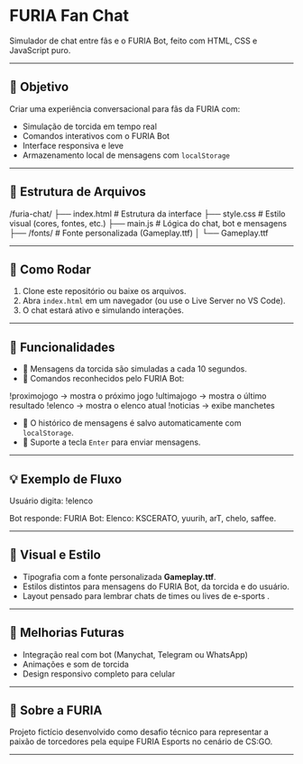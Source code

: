 # FURIA Fan Chat

Simulador de chat entre fãs e o FURIA Bot, feito com HTML, CSS e JavaScript puro.

---

## 🎯 Objetivo

Criar uma experiência conversacional para fãs da FURIA com:

- Simulação de torcida em tempo real
- Comandos interativos com o FURIA Bot
- Interface responsiva e leve
- Armazenamento local de mensagens com `localStorage`

---

## 📁 Estrutura de Arquivos

/furia-chat/
├── index.html # Estrutura da interface
├── style.css # Estilo visual (cores, fontes, etc.)
├── main.js # Lógica do chat, bot e mensagens
├── /fonts/ # Fonte personalizada (Gameplay.ttf)
│ └── Gameplay.ttf

---

## 🚀 Como Rodar

1. Clone este repositório ou baixe os arquivos.
2. Abra `index.html` em um navegador (ou use o Live Server no VS Code).
3. O chat estará ativo e simulando interações.

---

## 🧠 Funcionalidades

- 💬 Mensagens da torcida são simuladas a cada 10 segundos.
- 🤖 Comandos reconhecidos pelo FURIA Bot:

!proximojogo → mostra o próximo jogo
!ultimajogo → mostra o último resultado
!elenco → mostra o elenco atual
!noticias → exibe manchetes


- 🔄 O histórico de mensagens é salvo automaticamente com `localStorage`.
- 📲 Suporte a tecla `Enter` para enviar mensagens.

---

## 💡 Exemplo de Fluxo

Usuário digita:
!elenco

Bot responde:
FURIA Bot: Elenco: KSCERATO, yuurih, arT, chelo, saffee.


---

## 🎨 Visual e Estilo

- Tipografia com a fonte personalizada **Gameplay.ttf**.
- Estilos distintos para mensagens do FURIA Bot, da torcida e do usuário.
- Layout pensado para lembrar chats de times ou lives de e-sports .

---

## 📌 Melhorias Futuras

- Integração real com bot (Manychat, Telegram ou WhatsApp)
- Animações e som de torcida
- Design responsivo completo para celular

---

## 🦁 Sobre a FURIA

Projeto fictício desenvolvido como desafio técnico para representar a paixão de torcedores pela equipe FURIA Esports no cenário de CS:GO.

---



